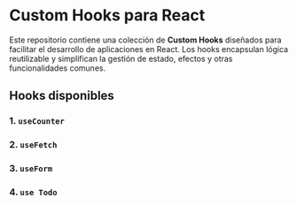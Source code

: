 # Custom Hooks para React

Este repositorio contiene una colección de **Custom Hooks** diseñados para facilitar el desarrollo de aplicaciones en React. Los hooks encapsulan lógica reutilizable y simplifican la gestión de estado, efectos y otras funcionalidades comunes.

## Hooks disponibles

### 1. `useCounter`
### 2. `useFetch`
### 3. `useForm`
### 4. `use Todo`
